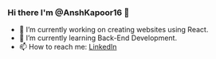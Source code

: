 ### Hi there I'm @AnshKapoor16 👋
- 🔭 I’m currently working on creating websites using React.
- 🌱 I’m currently learning Back-End Development.
- 📫 How to reach me: [LinkedIn](https://www.linkedin.com/in/ansh-kapoor/)
<!--
**AnshKapoor16/AnshKapoor16** is a ✨ _special_ ✨ repository because its `README.md` (this file) appears on your GitHub profile.

Here are some ideas to get you started:

- 🔭 I’m currently working on ...
- 🌱 I’m currently learning ...
- 👯 I’m looking to collaborate on ...
- 🤔 I’m looking for help with ...
- 💬 Ask me about ...
- 📫 How to reach me: ...
- 😄 Pronouns: ...
- ⚡ Fun fact: ...
-->
<!-- [![GitHub Streak](https://streak-stats.demolab.com/?user=AnshKapoor16)](https://git.io/streak-stats) -->
<!--[![Top Langs](https://github-readme-stats.vercel.app/api/top-langs/?username=AnshKapoor16&layout=compact)](https://github.com/anuraghazra/github-readme-stats) -->
